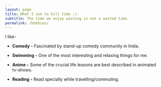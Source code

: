 ```yaml
---
layout: page
title: What I use to kill time :).
subtitle: The time we enjoy wasting is not a wasted time.
permalink: /hobbies/
---
```


I like-
* **Comedy -** Fascinated by stand-up comedy community in India.

* **Swimming -** One of the most interesting and relaxing things for me.

* **Anime -** Some of the crucial life lessons are best described in animated tv-shows.

* **Reading -** Read specially while travelling/commuting.
